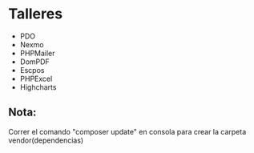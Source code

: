 # Talleres 

- PDO
- Nexmo
- PHPMailer
- DomPDF
- Escpos
- PHPExcel
- Highcharts


## Nota:

Correr el comando  "composer update" en consola para crear la carpeta vendor(dependencias)
